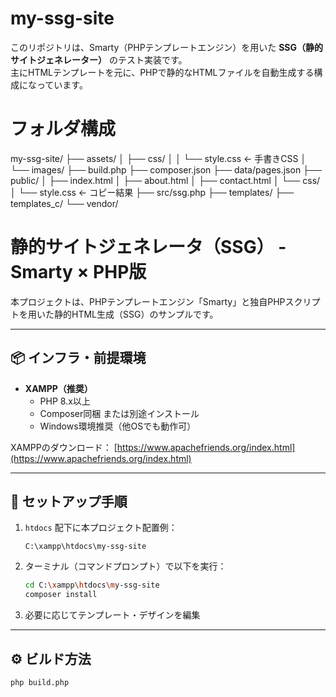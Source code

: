 # my-ssg-site
このリポジトリは、Smarty（PHPテンプレートエンジン）を用いた **SSG（静的サイトジェネレーター）** のテスト実装です。  
主にHTMLテンプレートを元に、PHPで静的なHTMLファイルを自動生成する構成になっています。


# フォルダ構成
my-ssg-site/
├── assets/
│   ├── css/
│   │   └── style.css      ← 手書きCSS
│   └── images/
├── build.php
├── composer.json
├── data/pages.json
├── public/
│   ├── index.html
│   ├── about.html
│   ├── contact.html
│   └── css/
│       └── style.css      ← コピー結果
├── src/ssg.php
├── templates/
├── templates_c/
└── vendor/

# 静的サイトジェネレータ（SSG） - Smarty × PHP版

本プロジェクトは、PHPテンプレートエンジン「Smarty」と独自PHPスクリプトを用いた静的HTML生成（SSG）のサンプルです。

---

## 📦 インフラ・前提環境

- **XAMPP（推奨）**
    - PHP 8.x以上
    - Composer同梱 または別途インストール
    - Windows環境推奨（他OSでも動作可）

XAMPPのダウンロード：
[https://www.apachefriends.org/index.html](https://www.apachefriends.org/index.html)

---

## 🚀 セットアップ手順

1. `htdocs` 配下に本プロジェクト配置例：

    ```
    C:\xampp\htdocs\my-ssg-site
    ```

2. ターミナル（コマンドプロンプト）で以下を実行：

    ```bash
    cd C:\xampp\htdocs\my-ssg-site
    composer install
    ```

3. 必要に応じてテンプレート・デザインを編集

---

## ⚙️ ビルド方法

```bash
php build.php
